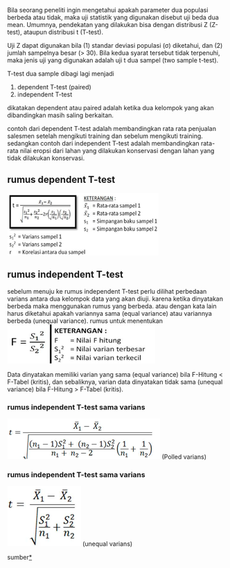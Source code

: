 Bila seorang peneliti ingin mengetahui apakah parameter dua populasi berbeda atau tidak, maka uji statistik yang digunakan disebut uji beda dua mean. Umumnya, pendekatan yang dilakukan bisa dengan distribusi Z (Z-test), ataupun distribusi t (T-test).

Uji Z dapat digunakan bila (1) standar deviasi populasi (σ) diketahui, dan (2) jumlah sampelnya besar (> 30). Bila kedua syarat tersebut tidak terpenuhi, maka jenis uji yang digunakan adalah uji t dua sampel (two sample t-test).

T-test dua sample dibagi lagi menjadi 
1. dependent T-test (paired)
2. independent T-test

dikatakan dependent atau paired adalah ketika dua kelompok yang akan dibandingkan masih saling berkaitan.

contoh dari dependent T-test adalah membandingkan rata rata penjualan salesmen setelah mengikuti training dan sebelum mengikuti training. sedangkan contoh dari independent T-test adalah membandingkan rata-rata nilai eropsi dari lahan yang dilakukan konservasi dengan lahan yang tidak dilakukan konservasi. 

## rumus dependent T-test
![8d945b3f869ee04586ee46ccd7ac2d70.png](../../../../_resources/8d945b3f869ee04586ee46ccd7ac2d70.png)

## rumus independent T-test
sebelum menuju ke rumus independent T-test perlu dilihat perbedaan varians antara dua kelompok data yang akan diuji. karena ketika dinyatakan berbeda maka menggunakan rumus yang berbeda. atau dengan kata lain  harus diketahui apakah variannya sama (equal variance) atau variannya berbeda (unequal variance). rumus untuk menentukan 
![974e3979565dac9c9c2724aed3006b2b.png](../../../../_resources/974e3979565dac9c9c2724aed3006b2b.png)

Data dinyatakan memiliki varian yang sama (equal variance) bila F-Hitung < F-Tabel (kritis), dan sebaliknya, varian data dinyatakan tidak sama (unequal variance) bila F-Hitung > F-Tabel (kritis).
### rumus independent T-test sama varians
![79ac80bbd76e6bc830c18fc4bf3d2e66.png](../../../../_resources/79ac80bbd76e6bc830c18fc4bf3d2e66.png)
(Polled varians)

### rumus independent T-test sama varians
![e05853d982741c24836dcd1bbe196df3.png](../../../../_resources/e05853d982741c24836dcd1bbe196df3.png)
(unequal varians)

sumber[*](https://freelearningji.wordpress.com/2013/04/06/uji-t-dua-sampel/)
